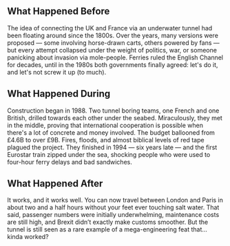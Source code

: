 ## What Happened Before

The idea of connecting the UK and France via an underwater tunnel had been floating around since the 1800s. Over the years, many versions were proposed — some involving horse-drawn carts, others powered by fans — but every attempt collapsed under the weight of politics, war, or someone panicking about invasion via mole-people. Ferries ruled the English Channel for decades, until in the 1980s both governments finally agreed: let's do it, and let's not screw it up (to much).

## What Happened During

Construction began in 1988. Two tunnel boring teams, one French and one British, drilled towards each other under the seabed. Miraculously, they met in the middle, proving that international cooperation is possible when there's a lot of concrete and money involved. The budget ballooned from £4.6B to over £9B. Fires, floods, and almost biblical levels of red tape plagued the project. They finished in 1994 — six years late — and the first Eurostar train zipped under the sea, shocking people who were used to four-hour ferry delays and bad sandwiches.

## What Happened After

It works, and it works well. You can now travel between London and Paris in about two and a half hours without your feet ever touching salt water. That said, passenger numbers were initially underwhelming, maintenance costs are still high, and Brexit didn’t exactly make customs smoother. But the tunnel is still seen as a rare example of a mega-engineering feat that... kinda worked?
